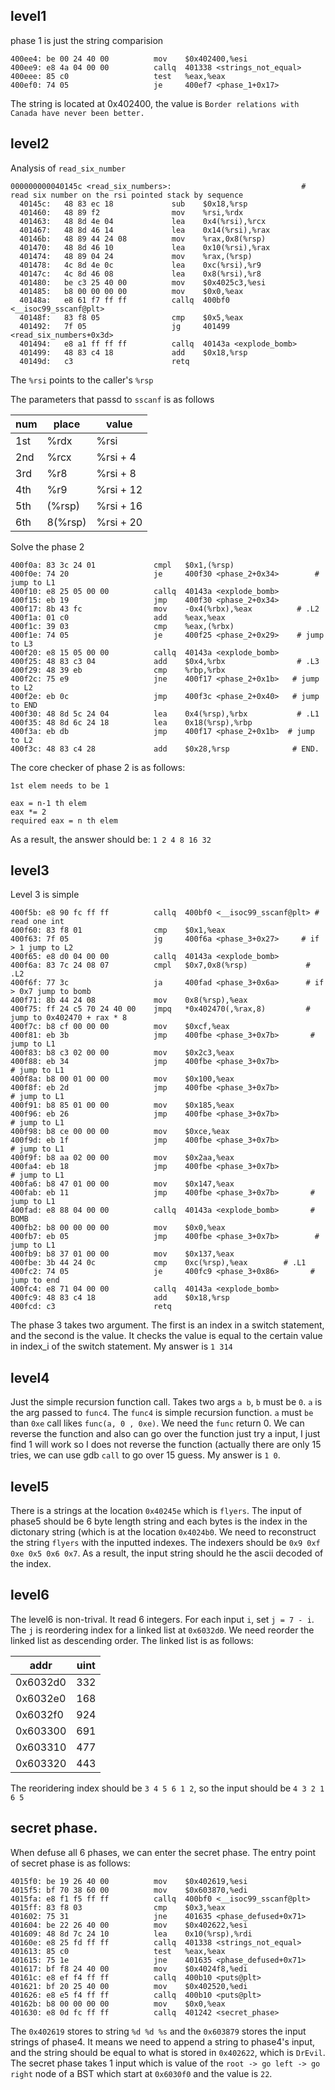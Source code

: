 
## level1
phase 1 is just the string comparision

```
400ee4:	be 00 24 40 00       	mov    $0x402400,%esi
400ee9:	e8 4a 04 00 00       	callq  401338 <strings_not_equal>
400eee:	85 c0                	test   %eax,%eax
400ef0:	74 05                	je     400ef7 <phase_1+0x17>
```

The string is located at 0x402400, the value is
`Border relations with Canada have never been better.`

## level2

Analysis of `read_six_number`

```
000000000040145c <read_six_numbers>:                             # read six number on the rsi pointed stack by sequence
  40145c:	48 83 ec 18          	sub    $0x18,%rsp
  401460:	48 89 f2             	mov    %rsi,%rdx
  401463:	48 8d 4e 04          	lea    0x4(%rsi),%rcx
  401467:	48 8d 46 14          	lea    0x14(%rsi),%rax
  40146b:	48 89 44 24 08       	mov    %rax,0x8(%rsp)
  401470:	48 8d 46 10          	lea    0x10(%rsi),%rax
  401474:	48 89 04 24          	mov    %rax,(%rsp)
  401478:	4c 8d 4e 0c          	lea    0xc(%rsi),%r9
  40147c:	4c 8d 46 08          	lea    0x8(%rsi),%r8
  401480:	be c3 25 40 00       	mov    $0x4025c3,%esi
  401485:	b8 00 00 00 00       	mov    $0x0,%eax
  40148a:	e8 61 f7 ff ff       	callq  400bf0 <__isoc99_sscanf@plt>
  40148f:	83 f8 05             	cmp    $0x5,%eax
  401492:	7f 05                	jg     401499 <read_six_numbers+0x3d>
  401494:	e8 a1 ff ff ff       	callq  40143a <explode_bomb>
  401499:	48 83 c4 18          	add    $0x18,%rsp
  40149d:	c3                   	retq   
```

The `%rsi` points to the caller's `%rsp`

The parameters that passd to `sscanf` is as follows

| num | place   | value     |
|-----|---------|-----------|
| 1st | %rdx    | %rsi      |
| 2nd | %rcx    | %rsi + 4  |
| 3rd | %r8     | %rsi + 8  |
| 4th | %r9     | %rsi + 12 |
| 5th | (%rsp)  | %rsi + 16 |
| 6th | 8(%rsp) | %rsi + 20 |

Solve the phase 2
```
400f0a:	83 3c 24 01          	cmpl   $0x1,(%rsp)
400f0e:	74 20                	je     400f30 <phase_2+0x34>		# jump to L1
400f10:	e8 25 05 00 00       	callq  40143a <explode_bomb>
400f15:	eb 19                	jmp    400f30 <phase_2+0x34>
400f17:	8b 43 fc             	mov    -0x4(%rbx),%eax          # .L2
400f1a:	01 c0                	add    %eax,%eax
400f1c:	39 03                	cmp    %eax,(%rbx)
400f1e:	74 05                	je     400f25 <phase_2+0x29>    # jump to L3
400f20:	e8 15 05 00 00       	callq  40143a <explode_bomb>
400f25:	48 83 c3 04          	add    $0x4,%rbx                # .L3
400f29:	48 39 eb             	cmp    %rbp,%rbx
400f2c:	75 e9                	jne    400f17 <phase_2+0x1b>   # jump to L2
400f2e:	eb 0c                	jmp    400f3c <phase_2+0x40>   # jump to END
400f30:	48 8d 5c 24 04       	lea    0x4(%rsp),%rbx           # .L1
400f35:	48 8d 6c 24 18       	lea    0x18(%rsp),%rbp
400f3a:	eb db                	jmp    400f17 <phase_2+0x1b>  # jump to L2
400f3c:	48 83 c4 28          	add    $0x28,%rsp              # END.
```

The core checker of phase 2 is as follows:
```
1st elem needs to be 1

eax = n-1 th elem
eax *= 2
required eax = n th elem
```

As a result, the answer should be: `1 2 4 8 16 32`

## level3

Level  3 is simple

```
400f5b:	e8 90 fc ff ff       	callq  400bf0 <__isoc99_sscanf@plt> # read one int
400f60:	83 f8 01             	cmp    $0x1,%eax
400f63:	7f 05                	jg     400f6a <phase_3+0x27>     # if > 1 jump to L2
400f65:	e8 d0 04 00 00       	callq  40143a <explode_bomb>
400f6a:	83 7c 24 08 07       	cmpl   $0x7,0x8(%rsp)             # .L2
400f6f:	77 3c                	ja     400fad <phase_3+0x6a>      # if > 0x7 jump to bomb
400f71:	8b 44 24 08          	mov    0x8(%rsp),%eax
400f75:	ff 24 c5 70 24 40 00 	jmpq   *0x402470(,%rax,8)         # jump to 0x402470 + rax * 8
400f7c:	b8 cf 00 00 00       	mov    $0xcf,%eax
400f81:	eb 3b                	jmp    400fbe <phase_3+0x7b>       # jump to L1
400f83:	b8 c3 02 00 00       	mov    $0x2c3,%eax
400f88:	eb 34                	jmp    400fbe <phase_3+0x7b>			# jump to L1
400f8a:	b8 00 01 00 00       	mov    $0x100,%eax
400f8f:	eb 2d                	jmp    400fbe <phase_3+0x7b>			# jump to L1
400f91:	b8 85 01 00 00       	mov    $0x185,%eax
400f96:	eb 26                	jmp    400fbe <phase_3+0x7b>			# jump to L1
400f98:	b8 ce 00 00 00       	mov    $0xce,%eax
400f9d:	eb 1f                	jmp    400fbe <phase_3+0x7b>			# jump to L1
400f9f:	b8 aa 02 00 00       	mov    $0x2aa,%eax
400fa4:	eb 18                	jmp    400fbe <phase_3+0x7b>				# jump to L1
400fa6:	b8 47 01 00 00       	mov    $0x147,%eax
400fab:	eb 11                	jmp    400fbe <phase_3+0x7b>       # jump to L1
400fad:	e8 88 04 00 00       	callq  40143a <explode_bomb>       # BOMB
400fb2:	b8 00 00 00 00       	mov    $0x0,%eax
400fb7:	eb 05                	jmp    400fbe <phase_3+0x7b>        # jump to L1
400fb9:	b8 37 01 00 00       	mov    $0x137,%eax
400fbe:	3b 44 24 0c          	cmp    0xc(%rsp),%eax        # .L1
400fc2:	74 05                	je     400fc9 <phase_3+0x86>       # jump to end
400fc4:	e8 71 04 00 00       	callq  40143a <explode_bomb>
400fc9:	48 83 c4 18          	add    $0x18,%rsp
400fcd:	c3                   	retq   
```

The phase 3 takes two argument. The first is an index in a switch statement,
and the second is the value. It checks the value is equal to the certain value
in index_i of the switch statement. My answer is `1 314`

## level4

Just the simple recursion function call.
Takes two args `a b`, `b` must be `0`.
`a` is the arg passed to `func4`. The `func4` is simple recursion function. `a`
must `be` than `0xe`
call likes `func(a, 0 , 0xe)`. We need the `func` return 0. We can reverse the
function and also can go over the function just try a input, I just find 1 will
work so I does not reverse the function (actually there are only 15 tries, we
can use gdb `call` to go over 15 guess. My answer is `1 0`.

## level5

There is a strings at the location `0x40245e` which is `flyers`. The input of
phase5 should be 6 byte length string and each bytes is the index in the
dictonary string (which is at the location `0x4024b0`. We need to reconstruct
the string `flyers` with the inputted indexes. The indexers should be `0x9 0xf 0xe
0x5 0x6 0x7`. As a result, the input string should he the ascii decoded of the index.


## level6

The level6 is non-trival. It read 6 integers. For each input `i`, set `j = 7 - i`. The `j` is
reordering index for a linked list at `0x6032d0`. We need reorder the linked list
as descending order. The linked list is as follows:

| addr     | uint |
|----------|------|
| 0x6032d0 | 332  |
| 0x6032e0 | 168  |
| 0x6032f0 | 924  |
| 0x603300 | 691  |
| 0x603310 | 477  |
| 0x603320 | 443  |

The reoridering index should be `3 4 5 6 1 2`, so the input should be `4 3 2 1 6 5`

## secret phase.

When defuse all 6 phases, we can enter the secret phase. The entry point of
secret phase is as follows:

```
4015f0:	be 19 26 40 00       	mov    $0x402619,%esi
4015f5:	bf 70 38 60 00       	mov    $0x603870,%edi
4015fa:	e8 f1 f5 ff ff       	callq  400bf0 <__isoc99_sscanf@plt>
4015ff:	83 f8 03             	cmp    $0x3,%eax
401602:	75 31                	jne    401635 <phase_defused+0x71>
401604:	be 22 26 40 00       	mov    $0x402622,%esi
401609:	48 8d 7c 24 10       	lea    0x10(%rsp),%rdi
40160e:	e8 25 fd ff ff       	callq  401338 <strings_not_equal>
401613:	85 c0                	test   %eax,%eax
401615:	75 1e                	jne    401635 <phase_defused+0x71>
401617:	bf f8 24 40 00       	mov    $0x4024f8,%edi
40161c:	e8 ef f4 ff ff       	callq  400b10 <puts@plt>
401621:	bf 20 25 40 00       	mov    $0x402520,%edi
401626:	e8 e5 f4 ff ff       	callq  400b10 <puts@plt>
40162b:	b8 00 00 00 00       	mov    $0x0,%eax
401630:	e8 0d fc ff ff       	callq  401242 <secret_phase>
```

The `0x402619` stores to string `%d %d %s` and the `0x603879` stores the input
strings of phase4. It means we need to append a string to phase4's input, and
the string should be equal to what is stored in `0x402622`, which is `DrEvil`.
The secret phase takes 1 input which is value of the `root -> go left -> go right` node
of a BST which start at `0x6030f0` and the value is `22`.
